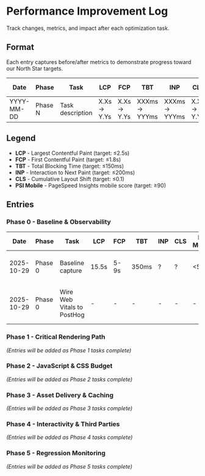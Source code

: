 # Performance Improvement Log

Track changes, metrics, and impact after each optimization task.

## Format

Each entry captures before/after metrics to demonstrate progress toward our North Star targets.

| Date       | Phase   | Task             | LCP         | FCP         | TBT           | INP           | CLS         | PSI Mobile | Notes         |
| ---------- | ------- | ---------------- | ----------- | ----------- | ------------- | ------------- | ----------- | ---------- | ------------- |
| YYYY-MM-DD | Phase N | Task description | X.Xs → Y.Ys | X.Xs → Y.Ys | XXXms → YYYms | XXXms → YYYms | X.XX → Y.YY | XX → YY    | Brief summary |

## Legend

- **LCP** - Largest Contentful Paint (target: ≤2.5s)
- **FCP** - First Contentful Paint (target: ≤1.8s)
- **TBT** - Total Blocking Time (target: ≤150ms)
- **INP** - Interaction to Next Paint (target: ≤200ms)
- **CLS** - Cumulative Layout Shift (target: ≤0.1)
- **PSI Mobile** - PageSpeed Insights mobile score (target: ≥90)

## Entries

### Phase 0 - Baseline & Observability

| Date       | Phase   | Task                       | LCP   | FCP  | TBT   | INP | CLS | PSI Mobile | Notes                                       |
| ---------- | ------- | -------------------------- | ----- | ---- | ----- | --- | --- | ---------- | ------------------------------------------- |
| 2025-10-29 | Phase 0 | Baseline capture           | 15.5s | 5-9s | 350ms | ?   | ?   | <50        | Initial state, no optimizations yet         |
| 2025-10-29 | Phase 0 | Wire Web Vitals to PostHog | -     | -    | -     | -   | -   | -          | RUM enabled, no performance change expected |

### Phase 1 - Critical Rendering Path

_(Entries will be added as Phase 1 tasks complete)_

### Phase 2 - JavaScript & CSS Budget

_(Entries will be added as Phase 2 tasks complete)_

### Phase 3 - Asset Delivery & Caching

_(Entries will be added as Phase 3 tasks complete)_

### Phase 4 - Interactivity & Third Parties

_(Entries will be added as Phase 4 tasks complete)_

### Phase 5 - Regression Monitoring

_(Entries will be added as Phase 5 tasks complete)_
